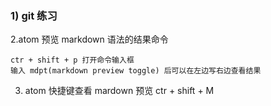 ### 1) git 练习

2.atom 预览 markdown 语法的结果命令
```
ctr + shift + p 打开命令输入框
输入 mdpt(markdown preview toggle) 后可以在左边写右边查看结果
```

3. atom 快捷键查看 mardown 预览 ctr + shift + M 
